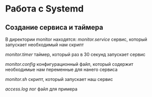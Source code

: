 # Работа с Systemd

## Создание сервиса и таймера
В директории monitor находятся:
*monitor.service* сервис, который запускает необходимый нам скрипт

*monitor.timer* таймер, который раз в 30 секунд запускает сервис

*monitor.config* конфигурационный файл, который содержит необходимые нам переменные для нанего сервиса

*monitor.sh* скрипт, который запускает наш сервис

*access.log* лог файл для примера

